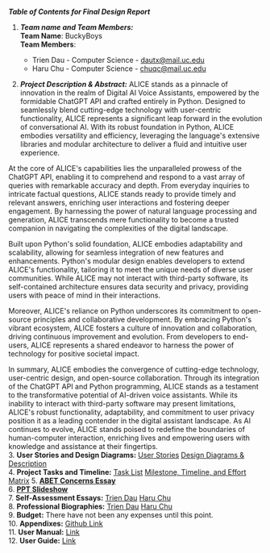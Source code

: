***Table of Contents for Final Design Report***

1. ***Team name and Team Members:***\
 **Team Name**: BuckyBoys\
 **Team Members**:
    - Trien Dau - Computer Science - <dautx@mail.uc.edu>
    - Haru Chu - Computer Science - <chuqc@mail.uc.edu>

2. ***Project Description & Abstract:***
ALICE stands as a pinnacle of innovation in the realm of Digital AI Voice Assistants, empowered by the formidable ChatGPT API and crafted entirely in Python. Designed to seamlessly blend cutting-edge technology with user-centric functionality, ALICE represents a significant leap forward in the evolution of conversational AI. With its robust foundation in Python, ALICE embodies versatility and efficiency, leveraging the language's extensive libraries and modular architecture to deliver a fluid and intuitive user experience.

At the core of ALICE's capabilities lies the unparalleled prowess of the ChatGPT API, enabling it to comprehend and respond to a vast array of queries with remarkable accuracy and depth. From everyday inquiries to intricate factual questions, ALICE stands ready to provide timely and relevant answers, enriching user interactions and fostering deeper engagement. By harnessing the power of natural language processing and generation, ALICE transcends mere functionality to become a trusted companion in navigating the complexities of the digital landscape.

Built upon Python's solid foundation, ALICE embodies adaptability and scalability, allowing for seamless integration of new features and enhancements. Python's modular design enables developers to extend ALICE's functionality, tailoring it to meet the unique needs of diverse user communities. While ALICE may not interact with third-party software, its self-contained architecture ensures data security and privacy, providing users with peace of mind in their interactions.

Moreover, ALICE's reliance on Python underscores its commitment to open-source principles and collaborative development. By embracing Python's vibrant ecosystem, ALICE fosters a culture of innovation and collaboration, driving continuous improvement and evolution. From developers to end-users, ALICE represents a shared endeavor to harness the power of technology for positive societal impact.

In summary, ALICE embodies the convergence of cutting-edge technology, user-centric design, and open-source collaboration. Through its integration of the ChatGPT API and Python programming, ALICE stands as a testament to the transformative potential of AI-driven voice assistants. While its inability to interact with third-party software may present limitations, ALICE's robust functionality, adaptability, and commitment to user privacy position it as a leading contender in the digital assistant landscape. As AI continues to evolve, ALICE stands poised to redefine the boundaries of human-computer interaction, enriching lives and empowering users with knowledge and assistance at their fingertips.\
3. **User Stories and Design Diagrams:**
[User Stories](https://github.com/trienncg01/CS5001/blob/main/Fall%20Design%20Reports/UserStories.md)
[Design Diagrams & Description](https://github.com/trienncg01/CS5001/blob/main/Fall%20Design%20Reports/DesignDiagrams.pdf)\
4. **Project Tasks and Timeline:**
[Task List](https://github.com/trienncg01/CS5001/blob/main/Fall%20Design%20Reports/TaskList.md)
[Milestone, Timeline, and Effort Matrix](https://github.com/trienncg01/CS5001/blob/main/Fall%20Design%20Reports/Milestone%2C%20Timeline%2C%20and%20Effort%20Matrix%20-%20TrienDau%2C%20HaruChu.pdf)
5. [**ABET Concerns Essay**](https://github.com/trienncg01/CS5001/blob/main/Fall%20Design%20Reports/ConstraintsEssay_TrienDau_HaruChu.pdf)\
6. [**PPT Slideshow**](https://github.com/trienncg01/CS5001/blob/main/Fall%20Design%20Reports/Assignment%208%20-%20Fall%20Design%20Presentation.pptx)\
7. **Self-Assessment Essays:**
[Trien Dau](https://github.com/trienncg01/CS5001/blob/main/Fall%20Design%20Reports/Homework%20Essays/TrienDau_IndividualCapstoneAssessment.pdf)
[Haru Chu](https://github.com/trienncg01/CS5001/blob/main/Fall%20Design%20Reports/Homework%20Essays/HaruChu_IndividualCapstoneAssessment.pdf)\
8. **Professional Biographies:**
[Trien Dau](https://github.com/trienncg01/CS5001/blob/main/Fall%20Design%20Reports/TrienDau_ProfessionalBiography.md)
[Haru Chu](https://github.com/trienncg01/CS5001/blob/main/Fall%20Design%20Reports/HaruChu_ProfessionalBiography.md)\
9. **Budget:**
There have not been any expenses until this point.\
10. **Appendixes:**
[Github Link](https://github.com/trienncg01/CS5001)\
11. **User Manual:**
[Link](https://github.com/trienncg01/CS5001/blob/main/UserManual.md)\
12. **User Guide:**
[Link](https://github.com/trienncg01/CS5001/blob/main/UserGuide.md)

